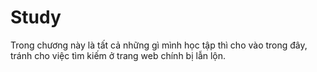 # Study

Trong chương này là tất cả những gì mình học tập thì cho vào trong đây, tránh cho việc tìm kiếm ở trang web chính bị lẫn lộn.